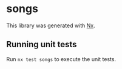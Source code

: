# songs

This library was generated with [Nx](https://nx.dev).

## Running unit tests

Run `nx test songs` to execute the unit tests.
